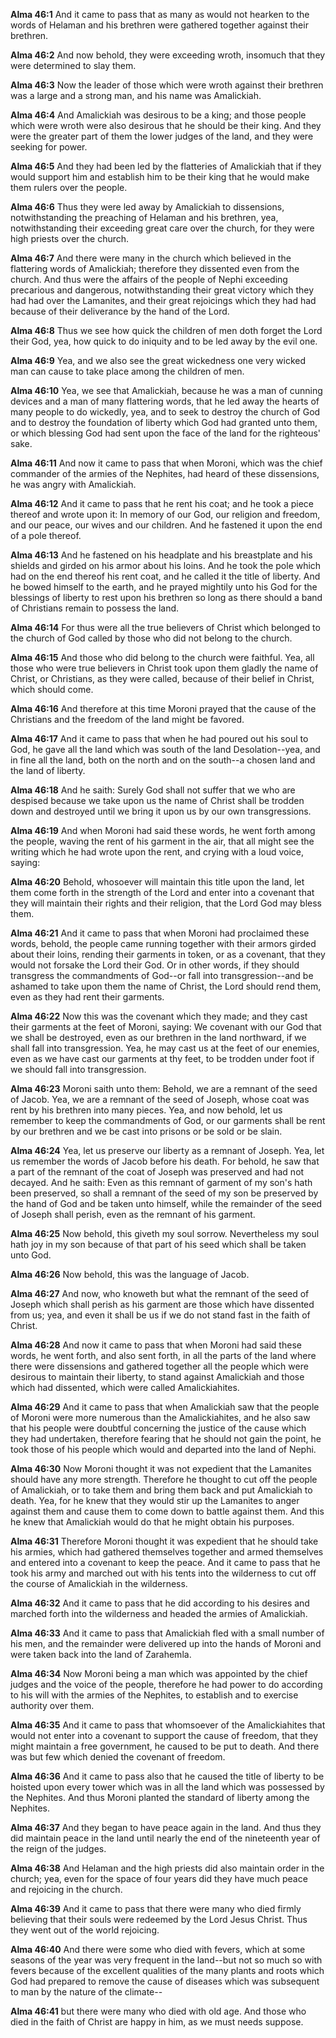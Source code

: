 **Alma 46:1** And it came to pass that as many as would not hearken to the words of Helaman and his brethren were gathered together against their brethren.

**Alma 46:2** And now behold, they were exceeding wroth, insomuch that they were determined to slay them.

**Alma 46:3** Now the leader of those which were wroth against their brethren was a large and a strong man, and his name was Amalickiah.

**Alma 46:4** And Amalickiah was desirous to be a king; and those people which were wroth were also desirous that he should be their king. And they were the greater part of them the lower judges of the land, and they were seeking for power.

**Alma 46:5** And they had been led by the flatteries of Amalickiah that if they would support him and establish him to be their king that he would make them rulers over the people.

**Alma 46:6** Thus they were led away by Amalickiah to dissensions, notwithstanding the preaching of Helaman and his brethren, yea, notwithstanding their exceeding great care over the church, for they were high priests over the church.

**Alma 46:7** And there were many in the church which believed in the flattering words of Amalickiah; therefore they dissented even from the church. And thus were the affairs of the people of Nephi exceeding precarious and dangerous, notwithstanding their great victory which they had had over the Lamanites, and their great rejoicings which they had had because of their deliverance by the hand of the Lord.

**Alma 46:8** Thus we see how quick the children of men doth forget the Lord their God, yea, how quick to do iniquity and to be led away by the evil one.

**Alma 46:9** Yea, and we also see the great wickedness one very wicked man can cause to take place among the children of men.

**Alma 46:10** Yea, we see that Amalickiah, because he was a man of cunning devices and a man of many flattering words, that he led away the hearts of many people to do wickedly, yea, and to seek to destroy the church of God and to destroy the foundation of liberty which God had granted unto them, or which blessing God had sent upon the face of the land for the righteous' sake.

**Alma 46:11** And now it came to pass that when Moroni, which was the chief commander of the armies of the Nephites, had heard of these dissensions, he was angry with Amalickiah.

**Alma 46:12** And it came to pass that he rent his coat; and he took a piece thereof and wrote upon it: In memory of our God, our religion and freedom, and our peace, our wives and our children. And he fastened it upon the end of a pole thereof.

**Alma 46:13** And he fastened on his headplate and his breastplate and his shields and girded on his armor about his loins. And he took the pole which had on the end thereof his rent coat, and he called it the title of liberty. And he bowed himself to the earth, and he prayed mightily unto his God for the blessings of liberty to rest upon his brethren so long as there should a band of Christians remain to possess the land.

**Alma 46:14** For thus were all the true believers of Christ which belonged to the church of God called by those who did not belong to the church.

**Alma 46:15** And those who did belong to the church were faithful. Yea, all those who were true believers in Christ took upon them gladly the name of Christ, or Christians, as they were called, because of their belief in Christ, which should come.

**Alma 46:16** And therefore at this time Moroni prayed that the cause of the Christians and the freedom of the land might be favored.

**Alma 46:17** And it came to pass that when he had poured out his soul to God, he gave all the land which was south of the land Desolation--yea, and in fine all the land, both on the north and on the south--a chosen land and the land of liberty.

**Alma 46:18** And he saith: Surely God shall not suffer that we who are despised because we take upon us the name of Christ shall be trodden down and destroyed until we bring it upon us by our own transgressions.

**Alma 46:19** And when Moroni had said these words, he went forth among the people, waving the rent of his garment in the air, that all might see the writing which he had wrote upon the rent, and crying with a loud voice, saying:

**Alma 46:20** Behold, whosoever will maintain this title upon the land, let them come forth in the strength of the Lord and enter into a covenant that they will maintain their rights and their religion, that the Lord God may bless them.

**Alma 46:21** And it came to pass that when Moroni had proclaimed these words, behold, the people came running together with their armors girded about their loins, rending their garments in token, or as a covenant, that they would not forsake the Lord their God. Or in other words, if they should transgress the commandments of God--or fall into transgression--and be ashamed to take upon them the name of Christ, the Lord should rend them, even as they had rent their garments.

**Alma 46:22** Now this was the covenant which they made; and they cast their garments at the feet of Moroni, saying: We covenant with our God that we shall be destroyed, even as our brethren in the land northward, if we shall fall into transgression. Yea, he may cast us at the feet of our enemies, even as we have cast our garments at thy feet, to be trodden under foot if we should fall into transgression.

**Alma 46:23** Moroni saith unto them: Behold, we are a remnant of the seed of Jacob. Yea, we are a remnant of the seed of Joseph, whose coat was rent by his brethren into many pieces. Yea, and now behold, let us remember to keep the commandments of God, or our garments shall be rent by our brethren and we be cast into prisons or be sold or be slain.

**Alma 46:24** Yea, let us preserve our liberty as a remnant of Joseph. Yea, let us remember the words of Jacob before his death. For behold, he saw that a part of the remnant of the coat of Joseph was preserved and had not decayed. And he saith: Even as this remnant of garment of my son's hath been preserved, so shall a remnant of the seed of my son be preserved by the hand of God and be taken unto himself, while the remainder of the seed of Joseph shall perish, even as the remnant of his garment.

**Alma 46:25** Now behold, this giveth my soul sorrow. Nevertheless my soul hath joy in my son because of that part of his seed which shall be taken unto God.

**Alma 46:26** Now behold, this was the language of Jacob.

**Alma 46:27** And now, who knoweth but what the remnant of the seed of Joseph which shall perish as his garment are those which have dissented from us; yea, and even it shall be us if we do not stand fast in the faith of Christ.

**Alma 46:28** And now it came to pass that when Moroni had said these words, he went forth, and also sent forth, in all the parts of the land where there were dissensions and gathered together all the people which were desirous to maintain their liberty, to stand against Amalickiah and those which had dissented, which were called Amalickiahites.

**Alma 46:29** And it came to pass that when Amalickiah saw that the people of Moroni were more numerous than the Amalickiahites, and he also saw that his people were doubtful concerning the justice of the cause which they had undertaken, therefore fearing that he should not gain the point, he took those of his people which would and departed into the land of Nephi.

**Alma 46:30** Now Moroni thought it was not expedient that the Lamanites should have any more strength. Therefore he thought to cut off the people of Amalickiah, or to take them and bring them back and put Amalickiah to death. Yea, for he knew that they would stir up the Lamanites to anger against them and cause them to come down to battle against them. And this he knew that Amalickiah would do that he might obtain his purposes.

**Alma 46:31** Therefore Moroni thought it was expedient that he should take his armies, which had gathered themselves together and armed themselves and entered into a covenant to keep the peace. And it came to pass that he took his army and marched out with his tents into the wilderness to cut off the course of Amalickiah in the wilderness.

**Alma 46:32** And it came to pass that he did according to his desires and marched forth into the wilderness and headed the armies of Amalickiah.

**Alma 46:33** And it came to pass that Amalickiah fled with a small number of his men, and the remainder were delivered up into the hands of Moroni and were taken back into the land of Zarahemla.

**Alma 46:34** Now Moroni being a man which was appointed by the chief judges and the voice of the people, therefore he had power to do according to his will with the armies of the Nephites, to establish and to exercise authority over them.

**Alma 46:35** And it came to pass that whomsoever of the Amalickiahites that would not enter into a covenant to support the cause of freedom, that they might maintain a free government, he caused to be put to death. And there was but few which denied the covenant of freedom.

**Alma 46:36** And it came to pass also that he caused the title of liberty to be hoisted upon every tower which was in all the land which was possessed by the Nephites. And thus Moroni planted the standard of liberty among the Nephites.

**Alma 46:37** And they began to have peace again in the land. And thus they did maintain peace in the land until nearly the end of the nineteenth year of the reign of the judges.

**Alma 46:38** And Helaman and the high priests did also maintain order in the church; yea, even for the space of four years did they have much peace and rejoicing in the church.

**Alma 46:39** And it came to pass that there were many who died firmly believing that their souls were redeemed by the Lord Jesus Christ. Thus they went out of the world rejoicing.

**Alma 46:40** And there were some who died with fevers, which at some seasons of the year was very frequent in the land--but not so much so with fevers because of the excellent qualities of the many plants and roots which God had prepared to remove the cause of diseases which was subsequent to man by the nature of the climate--

**Alma 46:41** but there were many who died with old age. And those who died in the faith of Christ are happy in him, as we must needs suppose.

